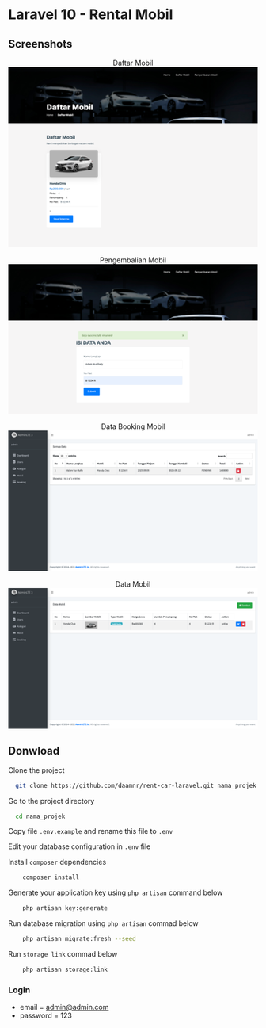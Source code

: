 # Laravel 10 - Rental Mobil

## Screenshots

<p align="center">
    Daftar Mobil <br>
    <img src="https://raw.githubusercontent.com/daamnr/rent-car-laravel/main/public/images/daftar-mobil.png">
</p>

<p align="center">
    Pengembalian Mobil <br>
    <img src="https://raw.githubusercontent.com/daamnr/rent-car-laravel/main/public/images/pengembalian-mobil.png">
</p>

<p align="center">
    Data Booking Mobil <br>
    <img src="https://raw.githubusercontent.com/daamnr/rent-car-laravel/main/public/images/data-booking-mobil.png">
</p>

<p align="center">
    Data Mobil <br>
    <img src="https://raw.githubusercontent.com/daamnr/rent-car-laravel/main/public/images/data-mobil.png">
</p>

## Donwload

Clone the project

```bash
  git clone https://github.com/daamnr/rent-car-laravel.git nama_projek
```

Go to the project directory

```bash
  cd nama_projek
```

Copy file `.env.example` and rename this file to `.env`

Edit your database configuration in `.env` file


Install `composer` dependencies

```bash
    composer install
```

Generate your application key using `php artisan` command below

```bash
    php artisan key:generate
```

Run database migration using `php artisan` commad below

```bash
    php artisan migrate:fresh --seed
```

Run `storage link` commad below

```bash
    php artisan storage:link
```


### Login

-   email = admin@admin.com
-   password = 123
